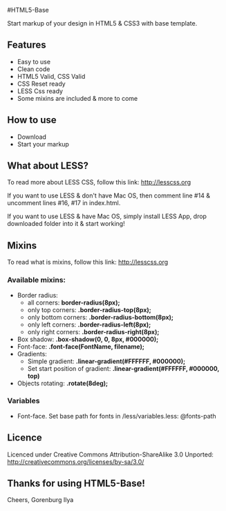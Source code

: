 #HTML5-Base

Start markup of your design in HTML5 & CSS3 with base template.

## Features

* Easy to use
* Clean code
* HTML5 Valid, CSS Valid
* CSS Reset ready
* LESS Css ready
* Some mixins are included & more to come

## How to use

* Download
* Start your markup

## What about LESS?

To read more about LESS CSS, follow this link: <http://lesscss.org>

If you want to use LESS & don't have Mac OS, then comment line #14 & uncomment lines #16, #17 in index.html.

If you want to use LESS & have Mac OS, simply install LESS App, drop downloaded folder into it & start working!

## Mixins

To read what is mixins, follow this link:  <http://lesscss.org>

### Available mixins:

* Border radius:
  * all corners: **border-radius(8px);**
  * only top corners: **.border-radius-top(8px);**
  * only bottom corners: **.border-radius-bottom(8px);**
  * only left corners: **.border-radius-left(8px);**
  * only right corners: **.border-radius-right(8px);**
* Box shadow: **.box-shadow(0, 0, 8px, #000000);**
* Font-face: **.font-face(FontName, filename);**
* Gradients:
  * Simple gradient: **.linear-gradient(#FFFFFF, #000000);**
  * Set start position of gradient: **.linear-gradient(#FFFFFF, #000000, top)**
* Objects rotating: **.rotate(8deg);**

### Variables

* Font-face. Set base path for fonts in /less/variables.less: @fonts-path

## Licence

Licenced under Creative Commons Attribution-ShareAlike 3.0 Unported: <http://creativecommons.org/licenses/by-sa/3.0/>

## Thanks for using HTML5-Base!

Cheers,
Gorenburg Ilya

